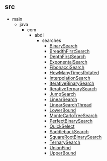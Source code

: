 
## src
  * main
    * java
      * com
        * abdi
          * searches
            * [BinarySearch](https://github.com/a36069/searchAlgorithms/tree/main/src/main/java/com/abdi/searches/BinarySearch.java)
            * [BreadthFirstSearch](https://github.com/a36069/searchAlgorithms/tree/main/src/main/java/com/abdi/searches/BreadthFirstSearch.java)
            * [DepthFirstSearch](https://github.com/a36069/searchAlgorithms/tree/main/src/main/java/com/abdi/searches/DepthFirstSearch.java)
            * [ExponentalSearch](https://github.com/a36069/searchAlgorithms/tree/main/src/main/java/com/abdi/searches/ExponentalSearch.java)
            * [FibonacciSearch](https://github.com/a36069/searchAlgorithms/tree/main/src/main/java/com/abdi/searches/FibonacciSearch.java)
            * [HowManyTimesRotated](https://github.com/a36069/searchAlgorithms/tree/main/src/main/java/com/abdi/searches/HowManyTimesRotated.java)
            * [InterpolationSearch](https://github.com/a36069/searchAlgorithms/tree/main/src/main/java/com/abdi/searches/InterpolationSearch.java)
            * [IterativeBinarySearch](https://github.com/a36069/searchAlgorithms/tree/main/src/main/java/com/abdi/searches/IterativeBinarySearch.java)
            * [IterativeTernarySearch](https://github.com/a36069/searchAlgorithms/tree/main/src/main/java/com/abdi/searches/IterativeTernarySearch.java)
            * [JumpSearch](https://github.com/a36069/searchAlgorithms/tree/main/src/main/java/com/abdi/searches/JumpSearch.java)
            * [LinearSearch](https://github.com/a36069/searchAlgorithms/tree/main/src/main/java/com/abdi/searches/LinearSearch.java)
            * [LinearSearchThread](https://github.com/a36069/searchAlgorithms/tree/main/src/main/java/com/abdi/searches/LinearSearchThread.java)
            * [LowerBound](https://github.com/a36069/searchAlgorithms/tree/main/src/main/java/com/abdi/searches/LowerBound.java)
            * [MonteCarloTreeSearch](https://github.com/a36069/searchAlgorithms/tree/main/src/main/java/com/abdi/searches/MonteCarloTreeSearch.java)
            * [PerfectBinarySearch](https://github.com/a36069/searchAlgorithms/tree/main/src/main/java/com/abdi/searches/PerfectBinarySearch.java)
            * [QuickSelect](https://github.com/a36069/Java/blob/master/src/main/java/com/a36069/abdi/QuickSelect.java)
            * [SaddlebackSearch](https://github.com/a36069/searchAlgorithms/tree/main/src/main/java/com/abdi/searches/SaddlebackSearch.java)
            * [SquareRootBinarySearch](https://github.com/a36069/searchAlgorithms/tree/main/src/main/java/com/abdi/searches/SquareRootBinarySearch.java)
            * [TernarySearch](https://github.com/a36069/searchAlgorithms/tree/main/src/main/java/com/abdi/searches/TernarySearch.java)
            * [UnionFind](https://github.com/a36069/searchAlgorithms/tree/main/src/main/java/com/abdi/searches/UnionFind.java)
            * [UpperBound](https://github.com/a36069/searchAlgorithms/tree/main/src/main/java/com/abdi/searches/UpperBound.java)
